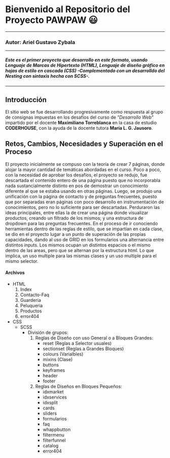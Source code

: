# Bienvenido al Repositorio del Proyecto PAWPAW :smiley:
___
### **Autor**: Ariel Gustavo Zybala
___
##### *Este es el primer proyecto que desarrollo en este formato, usando Lenguaje de Marcas de Hipertexto (HTML), Lenguaje de diseño gráfico en hojas de estilo en cascada (CSS) -Complementado con un desarrolldo del Nesting con sintaxis hecha con SCSS-.*
___


## Introducción

El sitio web se fue desarrollando progresivamente como respuesta al grupo de consignas impuestas en los desafíos del curso de *"Desarrollo Web"* impartido por el docente **Maximiliano Torreblanca** en la casa de estudio **CODERHOUSE**, con la ayuda de la docente tutora **María L. G. Jausoro**.

## Retos, Cambios, Necesidades y Superación en el Proceso

El proyecto inicialmente se compuso con la teoría de crear 7 páginas, donde alojar la mayor cantidad de temáticas abordadas en el curso.
Poco a poco, con la necesidad de aprobar los desafíos, el proyecto se redujo, fue descartada el contenido entero de una página puesto que no incorporabla nada sustancialmente distinto en pos de demostrar un conocimiento diferente al que se estaba usando en otras páginas. Luego, se produjo una unificación con la página de contacto y de preguntas frecuentes, puesto que por separadas eran páginas con poco desarrollo en instrumentación de conocimientos, pero no lo suficiente para ser descartadas.
Perduraron las ideas principales, entre ellas la de crear una página donde visualizar productos, creando un filtrado de los mismos; y una estructura de dropdown para las preguntas frecuentes.
En el proceso de ir conociendo herramientas dentro de las reglas de estilo, que se impartían en cada clase, se dio en el proyecto lugar a un punto de superación de las propias capacidades, dando al uso de GRID en los formularios una alternancia entre distintos inputs. Los mismos ocupan un distintos espacios o el mismo dentro de las areas, pero que se alternan por la estructura html. Lo que implica, un uso multiple para las mismas clases y un uso multiple para el mismo selector. 

#### Archivos
* HTML
    1. Index
    2. Contacto-Faq
    3. Guarderia
    4. Peluqueria
    5. Productos
    6. error404
* CSS
    * SCSS
        - División de grupos:
            1. Reglas de Diseño con uso General o a Bloques Grandes:
                + reset (Reglas a Selector usuales)
                + sectionset (Reglas a Grandes Bloques)
                + colours (Varialbles)
                + mixins (Clase)
                + buttons
                + keyframes
                + header
                + footer
            2. Reglas de Diseños en Bloques Pequeños:
                <!-- index -->
                + idxmarket
                + idxservices
                + idxsplit
                <!-- contacto-faq, peluqueria, guarderia -->
                + cards
                + sliders
                + formularios
                + faq
                <!-- productos -->
                + whappbutton
                + filtermenu
                + filterfunnel
                + catalog
                <!-- error404 -->
                + error404

